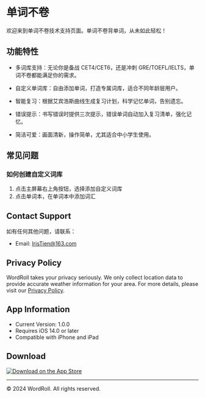 # 单词不卷

欢迎来到单词不卷技术支持页面。单词不卷背单词，从未如此轻松！

## 功能特性

- 多词库支持：无论你是备战 CET4/CET6，还是冲刺 GRE/TOEFL/IELTS，单词不卷都能满足你的需求。

- 自定义单词库：自由添加单词，打造专属词库，适合不同年龄层用户。

- 智能复习：根据艾宾浩斯曲线生成复习计划，科学记忆单词，告别遗忘。

- 错误提示：书写错误时提供三次提示，错误单词自动加入复习清单，强化记忆。

- 简洁可爱：画面清新，操作简单，尤其适合中小学生使用。

## 常见问题

### 如何创建自定义词库
1. 点击主屏幕右上角按钮，选择添加自定义词库
2. 点击单词本，在单词本中添加词汇

## Contact Support

如有任何其他问题，请联系：

- Email: IrisTien@163.com

## Privacy Policy

WordRoll takes your privacy seriously. We only collect location data to provide accurate weather information for your area. For more details, please visit our [Privacy Policy](privacy.html).

## App Information

- Current Version: 1.0.0
- Requires iOS 14.0 or later
- Compatible with iPhone and iPad

## Download

[![Download on the App Store](https://developer.apple.com/app-store/marketing/guidelines/images/badge-download-on-the-app-store.svg)](https://apps.apple.com/app/wordRoll)

---
© 2024 WordRoll. All rights reserved.
